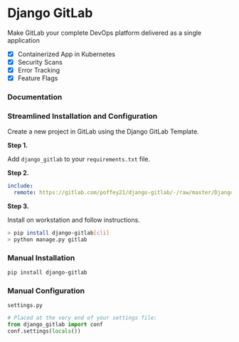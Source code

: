 # Django GitLab

Make GitLab your complete DevOps platform delivered as a single application

* [x]  Containerized App in Kubernetes
* [x]  Security Scans
* [x]  Error Tracking
* [x]  Feature Flags

### Documentation


### Streamlined Installation and Configuration

Create a new project in GitLab using the Django GitLab Template.


**Step 1.**

Add `django_gitlab` to your `requirements.txt` file.

**Step 2.**
```yaml
include:
  remote: https://gitlab.com/poffey21/django-gitlab/-/raw/master/Django.gitlab-ci.yml
```

**Step 3.**

Install on workstation and follow instructions.

```bash
> pip install django-gitlab[cli]
> python manage.py gitlab
```

### Manual Installation

```bash
pip install django-gitlab
```

### Manual Configuration

`settings.py`

```python
# Placed at the very end of your settings file:
from django_gitlab import conf
conf.settings(locals())
```
